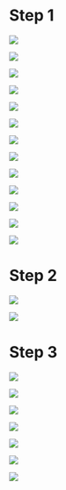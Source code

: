 # Step 1

![](media-praktik-1/image1.png)

![](media-praktik-1/image2.png)

![](media-praktik-1/image3.png)

![](media-praktik-1/image4.png)

![](media-praktik-1/image5.png)

![](media-praktik-1/image6.png)

![](media-praktik-1/image7.png)

![](media-praktik-1/image8.png)

![](media-praktik-1/image9.png)

![](media-praktik-1/image10.png)

![](media-praktik-1/image11.png)

![](media-praktik-1/image12.png)

![](media-praktik-1/image13.png)

# Step 2

![](media-praktik-1/image14.png)

![](media-praktik-1/image15.png)

# Step 3

![](media-praktik-1/image16.png)

![](media-praktik-1/image17.png)

![](media-praktik-1/image18.png)

![](media-praktik-1/image19.png)

![](media-praktik-1/image20.png)

![](media-praktik-1/image21.png)

![](media-praktik-1/image22.png)